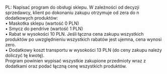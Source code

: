 PL:  Napisać program do obsługi sklepu. W zależności od decyzji sprzedawcy, klient po dokonaniu zakupu otrzymuje od zera do n dodatkowych produktów:  
• Maskotka sklepu (wartość 0 PLN)  
• Smycz do pendrive (wartość 1 PLN)  
• Rabat w wysokości 10 PLN. Jeśli łączna cena zakupu wszystkich produktów po uwzględnieniu wszystkich rabatów jest ujemna, cena wynosi zero.  
• Dodatkowy koszt transportu w wysokości 13 PLN (do ceny zakupu należy doliczyć tę kwotę).  
Program powinien wypisać wszystkie zakupione przedmioty wraz z dodatkami oraz podać łączną cenę wszystkich produktów.
